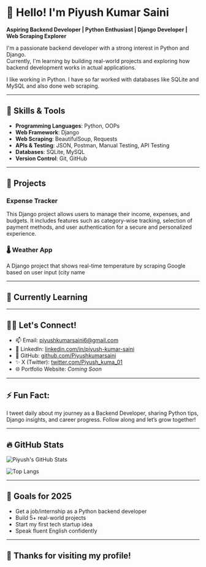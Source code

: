 # 👋 Hello! I'm Piyush Kumar Saini

**Aspiring Backend Developer | Python Enthusiast | Django Developer | Web Scraping Explorer**

I'm a passionate backend developer with a strong interest in Python and Django.  
Currently, I'm learning by building real-world projects and exploring how backend development works in actual applications.


I like working in Python. I have so far worked with databases like SQLite and MySQL and also done web scraping.

---

## 🧰 Skills & Tools

- **Programming Languages**: Python, OOPs 
- **Web Framework**: Django  
- **Web Scraping**: BeautifulSoup, Requests  
- **APIs & Testing**: JSON, Postman, Manual Testing, API Testing  
- **Databases**: SQLite, MySQL  
- **Version Control**: Git, GitHub  


---

## 💼 Projects

### Expense Tracker
This Django project allows users to manage their income, expenses, and budgets. It includes features such as category-wise tracking, selection of payment methods, and user authentication for a secure and personalized experience.

### 🌡️ Weather App
A Django project that shows real-time temperature by scraping Google based on user input (city name

---

## 🌱 Currently Learning

---

## 🧑‍💻 Let's Connect!

- 📫 Email: piyushkumarsaini6@gmail.com  
- 💼 LinkedIn: [linkedin.com/in/piyush-kumar-saini](https://www.linkedin.com/in/piyush-kumar-saini)  
- 🐙 GitHub: [github.com/Piyushkumarsaini](https://github.com/Piyushkumarsaini)
- ✨ X (Twitter): [twitter.com/Piyush_kuma_01](https://x.com/Piyush_kuma_01)
- 🌐 Portfolio Website: *Coming Soon*
---

## ⚡ Fun Fact:
I tweet daily about my journey as a Backend Developer, sharing Python tips, Django insights, and career progress. Follow along and let’s grow together!

---

## 🔥 GitHub Stats

![Piyush's GitHub Stats](https://github-readme-stats.vercel.app/api?username=your-username&show_icons=true&theme=tokyonight)

![Top Langs](https://github-readme-stats.vercel.app/api/top-langs/?username=your-username&layout=compact&theme=tokyonight)

---

## 🏁 Goals for 2025
- Get a job/internship as a Python backend developer  
- Build 5+ real-world projects  
- Start my first tech startup idea  
- Speak fluent English confidently  

---

## 🙏 Thanks for visiting my profile!
